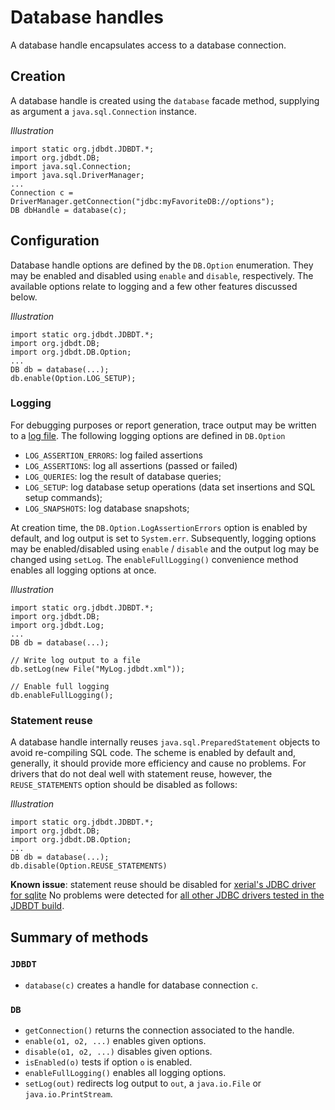 # Database handles

A database handle encapsulates access to a database 
connection.

## Creation  
<a name="Creation"></a>

A database handle is created using the `database` facade method, supplying as argument
a `java.sql.Connection` instance.

*Illustration*

	import static org.jdbdt.JDBDT.*;
	import org.jdbdt.DB; 
	import java.sql.Connection;
	import java.sql.DriverManager;
	...
	Connection c = DriverManager.getConnection("jdbc:myFavoriteDB://options");
	DB dbHandle = database(c);

## Configuration 
<a name="Configuration"></a>

Database handle options are defined by the `DB.Option` enumeration.
They may be enabled and disabled using  `enable` and `disable`, respectively. 
The available options relate to logging and a few other features discussed below. 

*Illustration*

    import static org.jdbdt.JDBDT.*;
    import org.jdbdt.DB;
    import org.jdbdt.DB.Option;
    ...
	DB db = database(...);
	db.enable(Option.LOG_SETUP);

### Logging
<a name="Logging"></a>

For debugging purposes or report generation, trace output may be written to a [log file](Logs.html).
The following logging options are defined in `DB.Option`

* `LOG_ASSERTION_ERRORS`: log failed assertions
* `LOG_ASSERTIONS`: log all assertions (passed or failed)
* `LOG_QUERIES`: log the result of database queries;
* `LOG_SETUP`: log database setup operations (data set insertions and SQL setup commands);
* `LOG_SNAPSHOTS`: log database snapshots;

At creation time, the `DB.Option.LogAssertionErrors` option is enabled by default, 
and log output is set to `System.err`. 
Subsequently, logging options may be enabled/disabled using `enable` / `disable` 
and the output log may be changed using `setLog`.
The `enableFullLogging()` convenience method enables all logging options at once.

*Illustration*

	import static org.jdbdt.JDBDT.*;
    import org.jdbdt.DB;
    import org.jdbdt.Log;
    ...
	DB db = database(...);

	// Write log output to a file
	db.setLog(new File("MyLog.jdbdt.xml"));
	
	// Enable full logging
	db.enableFullLogging();
	
### Statement reuse
<a name="StatementReuse"></a>

A database handle internally reuses `java.sql.PreparedStatement` objects
to avoid re-compiling SQL code.  The scheme is enabled by default and, generally, 
it should provide more efficiency and cause no problems.
For drivers that do not deal well with statement reuse, however,
the `REUSE_STATEMENTS` option should be disabled as follows:

*Illustration*

    import static org.jdbdt.JDBDT.*;
    import org.jdbdt.DB;
    import org.jdbdt.DB.Option;
    ...
	DB db = database(...);
	db.disable(Option.REUSE_STATEMENTS)

**Known issue**: statement reuse should be disabled for 
[xerial's JDBC driver for sqlite](Compatibility.html#KnownIssues)
No problems were detected for [all other JDBC drivers tested in the JDBDT build](Compatibility.html#Drivers).

## Summary of methods
<a name="MethodReference"></a>

### `JDBDT`

- `database(c)` creates a handle for database connection `c`.

### `DB`

- `getConnection()` returns the connection associated to the handle.
- `enable(o1, o2, ...)` enables given options.
- `disable(o1, o2, ...)` disables given options.
- `isEnabled(o)` tests if option `o` is enabled.
- `enableFullLogging()` enables all logging options.
- `setLog(out)` redirects log output to `out`, a `java.io.File` or `java.io.PrintStream`.

